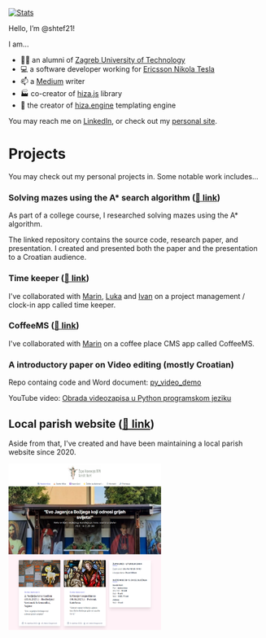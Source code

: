 [![Stats](https://github-readme-stats.vercel.app/api?username=shtef21)](https://github.com/anuraghazra/github-readme-stats)

Hello, I’m @shtef21!

I am...
- 👨‍🎓 an alumni of [Zagreb University of Technology](https://www.tvz.hr/)
- 💻 a software developer working for [Ericsson Nikola Tesla](https://www.ericsson.hr/)
- 📫 a [Medium](https://medium.com/@shtef21) writer
- 🏭 co-creator of [hiza.js](https://github.com/nevenpalcec/hiza_js) library
- 🛵 the creator of [hiza.engine](https://app.my-rents.com/web/hiza-tutorial.html) templating engine

You may reach me on [LinkedIn](https://www.linkedin.com/in/stjepan-salopek-5a68a8256/),
or check out my [personal site](https://shtef21.github.io/).


# Projects

You may check out my personal projects in. Some notable work includes...


### Solving mazes using the A* search algorithm ([🔗 link](https://github.com/shtef21/py_maze_demo))

As part of a college course, I researched solving mazes using the A* algorithm.

The linked repository contains the source code, research paper, and presentation.
I created and presented both the paper and the presentation to a Croatian audience.


### Time keeper ([🔗 link](https://github.com/marinjurisich/timekeeper))

I've collaborated with
[Marin](https://github.com/marinjurisich),
[Luka](https://github.com/LukaSpoljar) and
[Ivan](https://github.com/marinjurisich)
on a project management / clock-in app called time keeper.


### CoffeeMS ([🔗 link](https://github.com/shtef21/CoffeeMS))

I've collaborated with
[Marin](https://github.com/marinjurisich)
on a coffee place CMS app called CoffeeMS.

<!-- - 💞️ I’m looking to collaborate on ... -->

<!---
shtef21/shtef21 is a ✨ special ✨ repository because its `README.md` (this file) appears on your GitHub profile.
You can click the Preview link to take a look at your changes.
--->


### A introductory paper on Video editing (mostly Croatian)

Repo containg code and Word document: [py_video_demo](https://github.com/shtef21/py_video_demo)

YouTube video: [Obrada videozapisa u Python programskom jeziku](https://www.youtube.com/watch?v=7vmLFBI3AIw)




## Local parish website ([🔗 link](https://www.zupa-ubdm-nart-savski.hr))

Aside from that, I've created and have been maintaining a local parish website since 2020.

<img alt="Web preview" src="assets/parish-web.png" style="width: 300px;">
